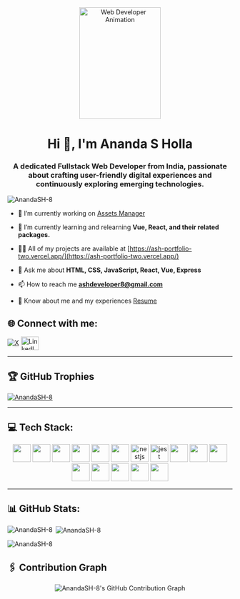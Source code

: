 <div align="center">
  <img width="60%" height="250px" src="https://cdn.dribbble.com/users/1162077/screenshots/3848914/programmer.gif" alt="Web Developer Animation" />
</div>

<h1 align="center">Hi 👋, I'm Ananda S Holla</h1>
<h3 align="center">A dedicated Fullstack Web Developer from India, passionate about crafting user-friendly digital experiences and continuously exploring emerging technologies.</h3>

<p align="left"> 
  <img src="https://komarev.com/ghpvc/?username=AnandaSH-8&label=Profile%20views&abbreviated=true&color=orange&style=for-the-badge&base=1125" 
    alt="AnandaSH-8" />
</p>

- 🔭 I’m currently working on [Assets Manager](https://github.com/AnandaSH-8/Assets-Manager)

- 🌱 I’m currently learning and relearning **Vue, React, and their related packages.**

- 👨‍💻 All of my projects are available at [https://ash-portfolio-two.vercel.app/](https://ash-portfolio-two.vercel.app/)

- 💬 Ask me about **HTML, CSS, JavaScript, React, Vue, Express**

- 📫 How to reach me **ashdeveloper8@gmail.com**

- 📄 Know about me and my experiences [Resume](https://drive.google.com/file/d/1vK2CQSptXpXnWK8Lay6vJcBlrjIQVsIH/view)

## 🌐 Connect with me:
[![X](https://img.shields.io/badge/X-black.svg?logo=X&logoColor=white)](https://x.com/anandsholla8)
<a href="https://www.linkedin.com/in/ananda-s-holla-268b94147/" target="blank">
  <img align="center" src="https://raw.githubusercontent.com/rahuldkjain/github-profile-readme-generator/master/src/images/icons/Social/linked-in-alt.svg" alt="LinkedIn" height="30" width="40" />
</a>

---

## 🏆 GitHub Trophies
<p align="left">
  <a href="https://github.com/ryo-ma/github-profile-trophy">
    <img src="https://github-profile-trophy.vercel.app/?username=AnandaSH-8" alt="AnandaSH-8" />
  </a>
</p>

---

## 💻 Tech Stack:

<p align="center">
  <img src="https://cdn.jsdelivr.net/gh/devicons/devicon/icons/html5/html5-original.svg" height="40" />
  <img src="https://cdn.jsdelivr.net/gh/devicons/devicon/icons/css3/css3-original.svg" height="40" />
  <img src="https://cdn.jsdelivr.net/gh/devicons/devicon/icons/javascript/javascript-original.svg" height="40" />
  <img src="https://cdn.jsdelivr.net/gh/devicons/devicon/icons/typescript/typescript-original.svg" height="40" />
  <img src="https://cdn.jsdelivr.net/gh/devicons/devicon/icons/nodejs/nodejs-original.svg" height="40" />
  <img src="https://cdn.jsdelivr.net/gh/devicons/devicon/icons/express/express-original.svg" height="40" />
  <img src="https://cdn.jsdelivr.net/gh/devicons/devicon/icons/nestjs/nestjs-original.svg" height="40" alt="nestjs logo"  />
  <img src="https://cdn.jsdelivr.net/gh/devicons/devicon/icons/jest/jest-plain.svg" height="40" alt="jest logo"  />
  <img src="https://cdn.jsdelivr.net/gh/devicons/devicon/icons/mongodb/mongodb-original.svg" height="40" />
  <img src="https://cdn.jsdelivr.net/gh/devicons/devicon/icons/postgresql/postgresql-original.svg" height="40" />
  <img src="https://cdn.jsdelivr.net/gh/devicons/devicon/icons/react/react-original.svg" height="40" />
  <img src="https://cdn.jsdelivr.net/gh/devicons/devicon/icons/redux/redux-original.svg" height="40" />
  <img src="https://cdn.jsdelivr.net/gh/devicons/devicon/icons/materialui/materialui-original.svg" height="40" />
  <img src="https://cdn.jsdelivr.net/gh/devicons/devicon/icons/vuejs/vuejs-original.svg" height="40" />
  <img src="https://cdn.jsdelivr.net/gh/devicons/devicon/icons/vuetify/vuetify-original.svg" height="40" />
  <img src="https://cdn.jsdelivr.net/gh/devicons/devicon/icons/bootstrap/bootstrap-original.svg" height="40" />
</p>

---

## 📊 GitHub Stats:

<p><img align="left" src="https://github-readme-stats.vercel.app/api/top-langs?username=AnandaSH-8&show_icons=true&locale=en&layout=compact&theme=flag-india" alt="AnandaSH-8" /></p>

<p>&nbsp;<img align="center" src="https://github-readme-stats.vercel.app/api?username=AnandaSH-8&theme=flag-india&show_icons=true&locale=en" alt="AnandaSH-8" /></p>

<p><img align="center" src="https://github-readme-streak-stats.herokuapp.com/?user=AnandaSH-8&theme=flag-india](https://github-readme-streak-stats.herokuapp.com?user=AnandaSH-8&theme=flag-india&border_radius=8" alt="AnandaSH-8" /></p>

## 🖇️ Contribution Graph

<p align="center">
  <img src="https://ghchart.rshah.org/AnandaSH-8" alt="AnandaSH-8's GitHub Contribution Graph" />
</p>
